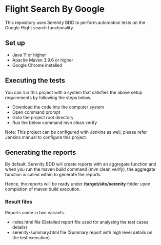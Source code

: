 # Flight Search By Google
This repository uses Serenity BDD to perform automation tests on the Google Flight search functionality.

## Set up ##

* Java 11 or higher
* Apache Maven 3.9.6 or higher
* Google Chrome installed

## Executing the tests ##

You can run this project with a system that satisfies the above setup requirements by following the steps below.

* Download the code into the computer system
* Open command prompt
* Goto the project root directory
* Run the below command
  mvn clean verify

Note: This project can be configured with Jenkins as well, please refer Jenkins manual to configure this project.

## Generating the reports ##

By default, Serenity BDD will create reports with an aggregate function and when you run the maven build command (mvn clean verify), the aggregate function is called within to generate the reports.

Hence, the reports will be ready under **/target/site/serenity** folder upon completion of maven build execution.

### Result files ###

Reports come in two variants.

* index.html file (Detailed report file used for analysing the test cases details)
* serenity-summary.html file (Summary report with high level details on the test execution)
  
